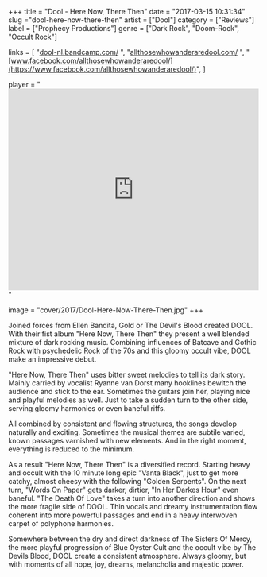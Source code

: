 +++
title = "Dool - Here Now, There Then"
date = "2017-03-15 10:31:34"
slug ="dool-here-now-there-then"
artist = ["Dool"]
category = ["Reviews"]
label = ["Prophecy Productions"]
genre = ["Dark Rock", "Doom-Rock", "Occult Rock"]

links = [
    "[dool-nl.bandcamp.com/](https://dool-nl.bandcamp.com/)  ",
    "[allthosewhowanderaredool.com/](http://allthosewhowanderaredool.com/)  ",
    "[www.facebook.com/allthosewhowanderaredool/](https://www.facebook.com/allthosewhowanderaredool/)",
]

player = "<iframe style='border: 0; width: 100%; height: 406px;' src='https://bandcamp.com/EmbeddedPlayer/album=333540023/size=large/bgcol=333333/linkcol=ffffff/artwork=none/transparent=true/' seamless>Here Now, There Then by Dool</iframe>"

image = "cover/2017/Dool-Here-Now-There-Then.jpg"
+++

Joined forces from Ellen Bandita, Gold or The Devil's Blood created DOOL. With their fist album "Here Now, There Then" they present a well blended mixture of dark rocking music. Combining influences of Batcave and Gothic Rock with psychedelic Rock of the 70s and this gloomy occult vibe, DOOL make an impressive debut.

"Here Now, There Then" uses bitter sweet melodies to tell its dark story. Mainly carried by vocalist Ryanne van Dorst many hooklines bewitch the audience and stick to the ear. Sometimes the guitars join her, playing nice and playful melodies as well. Just to take a sudden turn to the other side, serving gloomy harmonies or even baneful riffs.

All combined by consistent and flowing structures, the songs develop naturally and exciting. Sometimes the musical themes are subtile varied, known passages varnished with new elements. And in the right moment, everything is reduced to the minimum.

As a result "Here Now, There Then" is a diversified record. Starting heavy and occult with the 10 minute long epic "Vanta Black", just to get more catchy, almost cheesy with the following "Golden Serpents". On the next turn, "Words On Paper" gets darker, dirtier,  "In Her Darkes Hour" even baneful. "The Death Of Love" takes a turn into another direction and shows the more fragile side of DOOL. Thin vocals and dreamy instrumentation flow coherent into more powerful passages and end in a heavy interwoven carpet of polyphone harmonies.

Somewhere between the dry and direct darkness of The Sisters Of Mercy, the more playful progression of Blue Oyster Cult and the occult vibe by The Devils Blood, DOOL create a consistent atmosphere. Always gloomy, but with moments of all hope, joy, dreams, melancholia and majestic power.
